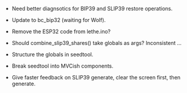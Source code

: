 * Need better diagnsotics for BIP39 and SLIP39 restore operations.

* Update to bc_bip32 (waiting for Wolf).

* Remove the ESP32 code from lethe.ino?

* Should combine_slip39_shares() take globals as args?  Inconsistent ...

* Structure the globals in seedtool.

* Break seedtool into MVCish components.

* Give faster feedback on SLIP39 generate, clear the screen first,
  then generate.
